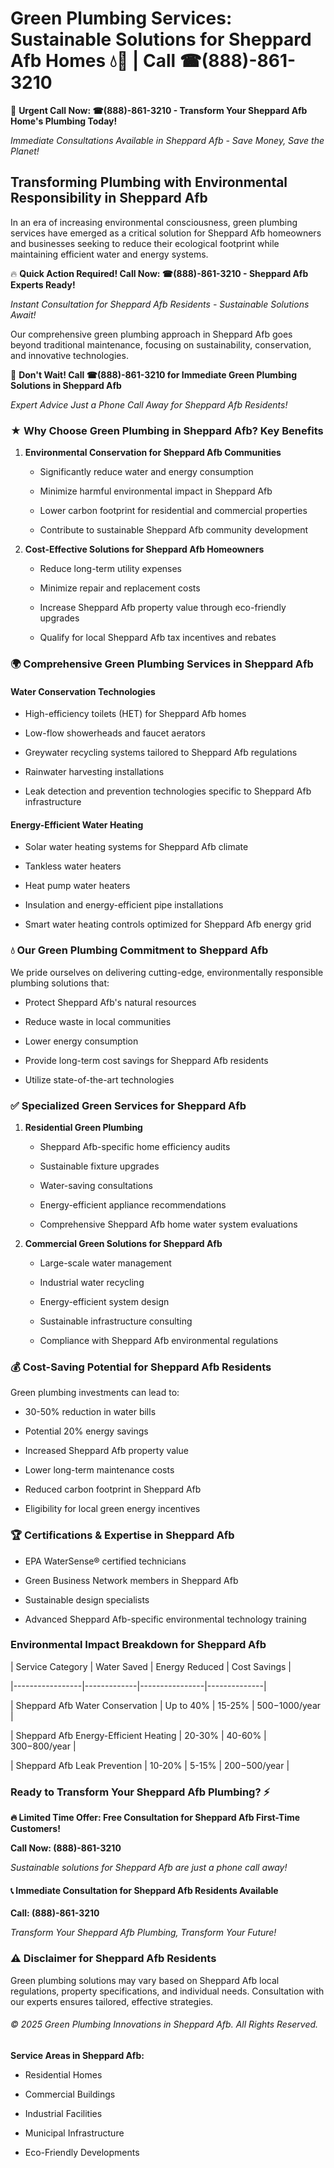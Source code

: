 # Green Plumbing Services: Sustainable Solutions for Sheppard Afb Homes 💧🌿 | Call ☎(888)-861-3210

🚨 **Urgent Call Now: ☎(888)-861-3210 - Transform Your Sheppard Afb Home's Plumbing Today!**
*Immediate Consultations Available in Sheppard Afb - Save Money, Save the Planet!*

## Transforming Plumbing with Environmental Responsibility in Sheppard Afb

In an era of increasing environmental consciousness, green plumbing services have emerged as a critical solution for Sheppard Afb homeowners and businesses seeking to reduce their ecological footprint while maintaining efficient water and energy systems. 

🔥 **Quick Action Required! Call Now: ☎(888)-861-3210 - Sheppard Afb Experts Ready!**
*Instant Consultation for Sheppard Afb Residents - Sustainable Solutions Await!*

Our comprehensive green plumbing approach in Sheppard Afb goes beyond traditional maintenance, focusing on sustainability, conservation, and innovative technologies.

🚨 **Don't Wait! Call ☎(888)-861-3210 for Immediate Green Plumbing Solutions in Sheppard Afb**
*Expert Advice Just a Phone Call Away for Sheppard Afb Residents!*

### ★ Why Choose Green Plumbing in Sheppard Afb? Key Benefits

1. **Environmental Conservation for Sheppard Afb Communities** 
   - Significantly reduce water and energy consumption
   - Minimize harmful environmental impact in Sheppard Afb
   - Lower carbon footprint for residential and commercial properties
   - Contribute to sustainable Sheppard Afb community development

2. **Cost-Effective Solutions for Sheppard Afb Homeowners** 
   - Reduce long-term utility expenses
   - Minimize repair and replacement costs
   - Increase Sheppard Afb property value through eco-friendly upgrades
   - Qualify for local Sheppard Afb tax incentives and rebates

### 🌍 Comprehensive Green Plumbing Services in Sheppard Afb

#### Water Conservation Technologies
- High-efficiency toilets (HET) for Sheppard Afb homes
- Low-flow showerheads and faucet aerators
- Greywater recycling systems tailored to Sheppard Afb regulations
- Rainwater harvesting installations
- Leak detection and prevention technologies specific to Sheppard Afb infrastructure

#### Energy-Efficient Water Heating
- Solar water heating systems for Sheppard Afb climate
- Tankless water heaters
- Heat pump water heaters
- Insulation and energy-efficient pipe installations
- Smart water heating controls optimized for Sheppard Afb energy grid

### 💧 Our Green Plumbing Commitment to Sheppard Afb

We pride ourselves on delivering cutting-edge, environmentally responsible plumbing solutions that:
- Protect Sheppard Afb's natural resources
- Reduce waste in local communities
- Lower energy consumption
- Provide long-term cost savings for Sheppard Afb residents
- Utilize state-of-the-art technologies

### ✅ Specialized Green Services for Sheppard Afb

1. **Residential Green Plumbing**
   - Sheppard Afb-specific home efficiency audits
   - Sustainable fixture upgrades
   - Water-saving consultations
   - Energy-efficient appliance recommendations
   - Comprehensive Sheppard Afb home water system evaluations

2. **Commercial Green Solutions for Sheppard Afb**
   - Large-scale water management
   - Industrial water recycling
   - Energy-efficient system design
   - Sustainable infrastructure consulting
   - Compliance with Sheppard Afb environmental regulations

### 💰 Cost-Saving Potential for Sheppard Afb Residents

Green plumbing investments can lead to:
- 30-50% reduction in water bills
- Potential 20% energy savings
- Increased Sheppard Afb property value
- Lower long-term maintenance costs
- Reduced carbon footprint in Sheppard Afb
- Eligibility for local green energy incentives

### 🏆 Certifications & Expertise in Sheppard Afb

- EPA WaterSense® certified technicians
- Green Business Network members in Sheppard Afb
- Sustainable design specialists
- Advanced Sheppard Afb-specific environmental technology training

### Environmental Impact Breakdown for Sheppard Afb

| Service Category | Water Saved | Energy Reduced | Cost Savings |
|-----------------|-------------|----------------|--------------|
| Sheppard Afb Water Conservation | Up to 40% | 15-25% | $500-$1000/year |
| Sheppard Afb Energy-Efficient Heating | 20-30% | 40-60% | $300-$800/year |
| Sheppard Afb Leak Prevention | 10-20% | 5-15% | $200-$500/year |

### Ready to Transform Your Sheppard Afb Plumbing? ⚡

**🔥 Limited Time Offer: Free Consultation for Sheppard Afb First-Time Customers!**

**Call Now: (888)-861-3210**
*Sustainable solutions for Sheppard Afb are just a phone call away!*

#### 📞 Immediate Consultation for Sheppard Afb Residents Available

**Call: (888)-861-3210**
*Transform Your Sheppard Afb Plumbing, Transform Your Future!*

### ⚠️ Disclaimer for Sheppard Afb Residents

Green plumbing solutions may vary based on Sheppard Afb local regulations, property specifications, and individual needs. Consultation with our experts ensures tailored, effective strategies.

###### © 2025 Green Plumbing Innovations in Sheppard Afb. All Rights Reserved.

**Service Areas in Sheppard Afb:** 
- Residential Homes
- Commercial Buildings
- Industrial Facilities
- Municipal Infrastructure
- Eco-Friendly Developments